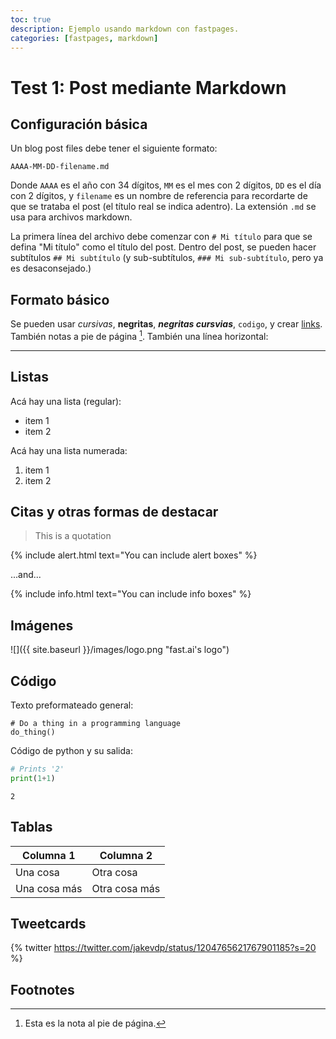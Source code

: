 ```yaml
---
toc: true
description: Ejemplo usando markdown con fastpages.
categories: [fastpages, markdown]
---
```

# Test 1: Post mediante Markdown

## Configuración básica

Un blog post files debe tener el siguiente formato:

`AAAA-MM-DD-filename.md`

Donde `AAAA` es el año con 34 dígitos, `MM` es el mes con 2 dígitos, `DD` es el día con 2 dígitos, y `filename` es un nombre de referencia para recordarte de que se trataba el post (el título real se indica adentro). La extensión `.md` se usa para archivos markdown.

La primera línea del archivo debe comenzar con `# Mi título` para que se defina "Mi título" como el título del post. Dentro del post, se pueden hacer subtítulos `## Mi subtítulo` (y sub-subtítulos, `### Mi sub-subtítulo`, pero ya es desaconsejado.)

## Formato básico

Se pueden usar *cursivas*, **negritas**, ***negritas cursvias***, `codigo`, y crear [links](https://www.markdownguide.org/cheat-sheet/). También notas a pie de página [^1]. También una línea horizontal:

---

## Listas

Acá hay una lista (regular):

- item 1
- item 2

Acá hay una lista numerada:

1. item 1
1. item 2

## Citas y otras formas de destacar

> This is a quotation

{% include alert.html text="You can include alert boxes" %}

...and...

{% include info.html text="You can include info boxes" %}

## Imágenes

![]({{ site.baseurl }}/images/logo.png "fast.ai's logo")

## Código

Texto preformateado general:

    # Do a thing in a programming language
    do_thing()

Código de python y su salida:

```python
# Prints '2'
print(1+1)
```

    2


## Tablas

| Columna 1 | Columna 2 |
|-|-|
| Una cosa | Otra cosa |
| Una cosa más | Otra cosa más |


## Tweetcards

{% twitter https://twitter.com/jakevdp/status/1204765621767901185?s=20 %}


## Footnotes

[^1]: Esta es la nota al pie de página.

